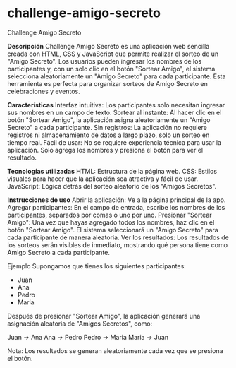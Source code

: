 # challenge-amigo-secreto
Challenge Amigo Secreto

**Descripción**
Challenge Amigo Secreto es una aplicación web sencilla creada con HTML, CSS y JavaScript que permite realizar el sorteo de un "Amigo Secreto". Los usuarios pueden ingresar los nombres de los participantes y, con un solo clic en el botón "Sortear Amigo", el sistema selecciona aleatoriamente un "Amigo Secreto" para cada participante. Esta herramienta es perfecta para organizar sorteos de Amigo Secreto en celebraciones y eventos.

**Características**
Interfaz intuitiva: Los participantes solo necesitan ingresar sus nombres en un campo de texto.
Sortear al instante: Al hacer clic en el botón "Sortear Amigo", la aplicación asigna aleatoriamente un "Amigo Secreto" a cada participante.
Sin registros: La aplicación no requiere registros ni almacenamiento de datos a largo plazo, solo un sorteo en tiempo real.
Fácil de usar: No se requiere experiencia técnica para usar la aplicación. Solo agrega los nombres y presiona el botón para ver el resultado.

**Tecnologías utilizadas**
HTML: Estructura de la página web.
CSS: Estilos visuales para hacer que la aplicación sea atractiva y fácil de usar.
JavaScript: Lógica detrás del sorteo aleatorio de los "Amigos Secretos".

**Instrucciones de uso**
Abrir la aplicación: Ve a la página principal de la app.
Agregar participantes: En el campo de entrada, escribe los nombres de los participantes, separados por comas o uno por uno.
Presionar "Sortear Amigo": Una vez que hayas agregado todos los nombres, haz clic en el botón "Sortear Amigo". El sistema seleccionará un "Amigo Secreto" para cada participante de manera aleatoria.
Ver los resultados: Los resultados de los sorteos serán visibles de inmediato, mostrando qué persona tiene como Amigo Secreto a cada participante.

Ejemplo
Supongamos que tienes los siguientes participantes:

- Juan
- Ana
- Pedro
- Maria

Después de presionar "Sortear Amigo", la aplicación generará una asignación aleatoria de "Amigos Secretos", como:

Juan -> Ana
Ana -> Pedro
Pedro -> Maria
Maria -> Juan

Nota: Los resultados se generan aleatoriamente cada vez que se presiona el botón.
